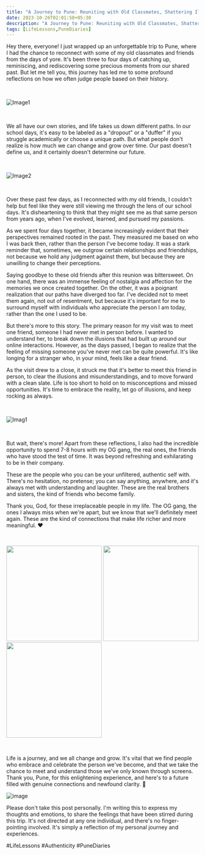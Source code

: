 ```yaml
---
title: "A Journey to Pune: Reuniting with Old Classmates, Shattering Illusions, and Meeting the OG Gang "
date: 2023-10-26T02:01:58+05:30
description: "A Journey to Pune: Reuniting with Old Classmates, Shattering Illusions, and Meeting the OG Gang ✈️"
tags: [LifeLessons,PuneDiaries]
---
```


Hey there, everyone! I just wrapped up an unforgettable trip to Pune, where I had the chance to reconnect with some of my old classmates and friends from the days of yore. It's been three to four days of catching up, reminiscing, and rediscovering some precious moments from our shared past. But let me tell you, this journey has led me to some profound reflections on how we often judge people based on their history.

<br>

![Image1](https://i.ibb.co/8r9ytq7/10.jpg)

<br>

We all have our own stories, and life takes us down different paths. In our school days, it's easy to be labeled as a "dropout" or a "duffer" if you struggle academically or choose a unique path. But what people don't realize is how much we can change and grow over time. Our past doesn't define us, and it certainly doesn't determine our future.



<br>

![Image2](https://i.ibb.co/PDKF4Yp/8.jpg)

<br>

Over these past few days, as I reconnected with my old friends, I couldn't help but feel like they were still viewing me through the lens of our school days. It's disheartening to think that they might see me as that same person from years ago, when I've evolved, learned, and pursued my passions.

As we spent four days together, it became increasingly evident that their perspectives remained rooted in the past. They measured me based on who I was back then, rather than the person I've become today. It was a stark reminder that, sometimes, we outgrow certain relationships and friendships, not because we hold any judgment against them, but because they are unwilling to change their perceptions.

Saying goodbye to these old friends after this reunion was bittersweet. On one hand, there was an immense feeling of nostalgia and affection for the memories we once created together. On the other, it was a poignant realization that our paths have diverged too far. I've decided not to meet them again, not out of resentment, but because it's important for me to surround myself with individuals who appreciate the person I am today, rather than the one I used to be.

But there's more to this story. The primary reason for my visit was to meet one friend, someone I had never met in person before. I wanted to understand her, to break down the illusions that had built up around our online interactions. However, as the days passed, I began to realize that the feeling of missing someone you've never met can be quite powerful. It's like longing for a stranger who, in your mind, feels like a dear friend.

As the visit drew to a close, it struck me that it's better to meet this friend in person, to clear the illusions and misunderstandings, and to move forward with a clean slate. Life is too short to hold on to misconceptions and missed opportunities. It's time to embrace the reality, let go of illusions, and keep rocking as always.

<br>

![Imag1](https://i.ibb.co/jzNTYSm/9.jpg)

<br>

But wait, there's more! Apart from these reflections, I also had the incredible opportunity to spend 7-8 hours with my OG gang, the real ones, the friends who have stood the test of time. It was beyond refreshing and exhilarating to be in their company. 

These are the people who you can be your unfiltered, authentic self with. There's no hesitation, no pretense; you can say anything, anywhere, and it's always met with understanding and laughter. These are the real brothers and sisters, the kind of friends who become family.

Thank you, God, for these irreplaceable people in my life. The OG gang, the ones I always miss when we're apart, but we know that we'll definitely meet again. These are the kind of connections that make life richer and more meaningful. ❤️


<br>


<p >
  <img src="https://i.ibb.co/8dQ83wR/2.jpg" width="250" />
  <img src="https://i.ibb.co/55CgS27/1.jpg" width="250" />
  <img src="https://i.ibb.co/DgnWTB9/6.jpg" width="250" />
</p>

<br>

Life is a journey, and we all change and grow. It's vital that we find people who embrace and celebrate the person we've become, and that we take the chance to meet and understand those we've only known through screens. Thank you, Pune, for this enlightening experience, and here's to a future filled with genuine connections and newfound clarity. 🌱


![image](https://i.ibb.co/6wGCV6w/7.jpg)


Please don't take this post personally. I'm writing this to express my thoughts and emotions, to share the feelings that have been stirred during this trip. It's not directed at any one individual, and there's no finger-pointing involved. It's simply a reflection of my personal journey and experiences.



#LifeLessons #Authenticity #PuneDiaries